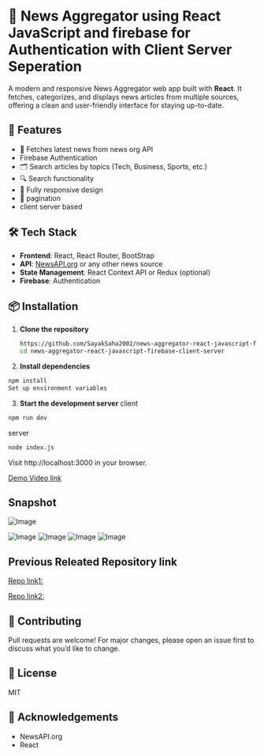 
# 📰 News Aggregator using React JavaScript and firebase for Authentication with Client Server Seperation

A modern and responsive News Aggregator web app built with **React**. It fetches, categorizes, and displays news articles from multiple sources, offering a clean and user-friendly interface for staying up-to-date.

## 🚀 Features

- 📡 Fetches latest news from news org API
- Firebase Authentication
- 🗂️ Search articles by topics (Tech, Business, Sports, etc.)
- 🔍 Search functionality
- 📱 Fully responsive design
- 🧭 pagination
- client server based

## 🛠️ Tech Stack

- **Frontend**: React, React Router, BootStrap
- **API**: [NewsAPI.org](https://newsapi.org/) or any other news source
- **State Management**: React Context API or Redux (optional)
- **Firebase**: Authentication


## 📦 Installation

1. **Clone the repository**
   ```bash
   https://github.com/SayakSaha2002/news-aggregator-react-javascript-firebase-client-server.git
   cd news-aggregator-react-javascript-firebase-client-server
   ```

2. **Install dependencies**
```bash
npm install
Set up environment variables
```

3. **Start the development server**
   client
```bash
npm run dev
```
   server
```bash
node index.js
```
Visit http://localhost:3000 in your browser.


[Demo Video link](https://youtu.be/nrhyHgrwZ5U)

## Snapshot
![Image](https://github.com/user-attachments/assets/d98c5d22-0cf8-4d40-9d06-c75a1cb59bf0)

![Image](https://github.com/user-attachments/assets/9f138fd5-6e9a-4f35-8b49-04bb3dd4f5ce)
![Image](https://github.com/user-attachments/assets/2a3b0f5d-4e1e-4b05-b63b-b6e4f594a323)
![Image](https://github.com/user-attachments/assets/0fd67324-3515-4bfb-b06f-45eec659295e)
![Image](https://github.com/user-attachments/assets/a40cc4f6-2651-4dd1-b074-0c73e37035e6)

## Previous Releated Repository link
[Repo link1:](https://github.com/SayakSaha2002/news-aggregator-react-javascript-firebaselogin)

[Repo link2:](https://github.com/SayakSaha2002/news-aggregator-react-javascript)

## 🤝 Contributing
Pull requests are welcome! For major changes, please open an issue first to discuss what you’d like to change.

## 📄 License
MIT

## 🙌 Acknowledgements

- NewsAPI.org
- React
